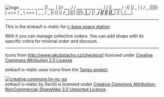 ![logo][logo]
      _       _               __                               _   _
 ___ |_| ___ | |// ___       / /       ___       ______  ___  | | |_| ____
/ -_)| || _ \|  ( / _ |||_||(   ) === / _ \ === | _  _ \/ _ |(   )| |/ __/
\___||_||| |||_|\\\___|\___/ |_|      \___/     || || ||\___| |_| |_|\___\
__________________________________________________________________________


This is the einkauf-o-matic for [c-base space station](http://c-base.org/)

With it you can manage collective orders. You can add shops with its specific critria for minimal order and discount.

---

Icons from http://www.jakubstacho.cz/checkout/ licensed under [Creative Commons Attribution 2.5 License](http://creativecommons.org/licenses/by/2.5/)

einkauf-o-matic uses icons from the [Tango project](http://tango.freedesktop.org/).

[![creative commons by-nc-sa][by-nc-sa]](http://creativecommons.org/licenses/by-nc-sa/3.0/deed)  
einkauf-o-matic by XenGi is licensed under [Creative Commons Attribution-NonCommercial-ShareAlike 3.0 Unported Licence](http://creativecommons.org/licenses/by-nc-sa/3.0/deed).

[logo]: https://github.com/xengi/einkauf-o-matic/raw/master/static/logo.png "einkauf-o-matic logo"
[by-nc-sa]: http://i.creativecommons.org/l/by-nc-sa/3.0/88x31.png "Creative Commons Licence"
